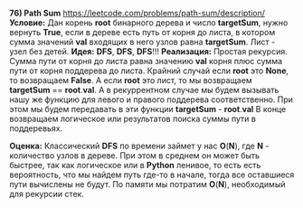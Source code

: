 **76) Path Sum**
https://leetcode.com/problems/path-sum/description/
**Условие:**
Дан корень **root** бинарного дерева и число **targetSum**, нужно вернуть **True**, если в дереве есть путь от корня до листа, в котором сумма значений **val** входящих в него узлов равна **targetSum**.
Лист - узел без детей.
**Идея:**
**DFS**, **DFS**, **DFS**!!!
**Реализация:**
    Простая рекурсия. Сумма пути от корня до листа равна значению **val** корня плюс сумма пути от корня поддерева до листа.
    Крайний случай если **root** это **None**, то возвращаем **False**. А если **root** это лист, то мы возвращаем **targetSum** == **root**.**val**.
    А в рекуррентном случае мы будем вызывать нашу же функцию для левого и правого поддерева соответственно. При этом мы будем передавать в эти функции **targetSum** - **root**.**val**
    В конце возвращаем логическое или результатов поиска суммы пути в поддеревьях.

**Оценка:**
    Классический **DFS** по времени займет у нас **O**(**N**), где **N** - количество узлов в дереве. При этом в среднем он может быть быстрее, так как логическое или в **Python** ленивое, то есть есть вероятность, что мы найдем путь где-то в начале, тогда все оставшиеся пути вычислены не будут. По памяти мы потратим **O**(**N**), необходимый для рекурсии стек.
